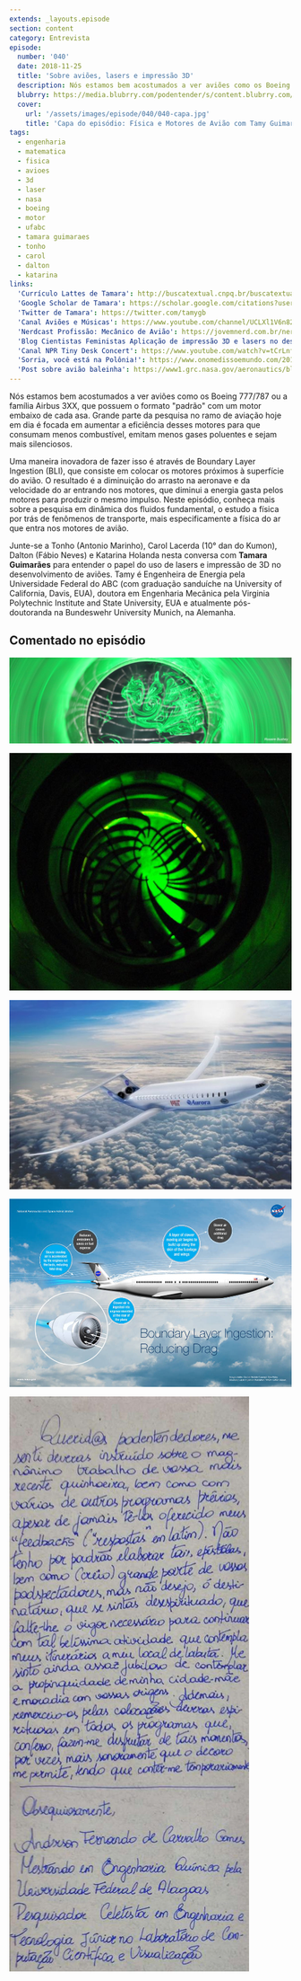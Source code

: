 ```yaml
---
extends: _layouts.episode
section: content
category: Entrevista
episode:
  number: '040'
  date: 2018-11-25
  title: 'Sobre aviões, lasers e impressão 3D'
  description: Nós estamos bem acostumados a ver aviões como os Boeing 777/787 ou a família Airbus 3XX, que possuem o formato “padrão” com um motor embaixo de cada asa. Grande parte da pesquisa no ramo de aviação hoje em dia é focada em aumentar a eficiência desses motores para que consumam menos combustível, emitam menos gases poluentes e sejam mais silenciosos.
  blubrry: https://media.blubrry.com/podentender/s/content.blubrry.com/podentender/PODEntender40.mp3
  cover:
    url: '/assets/images/episode/040/040-capa.jpg'
    title: 'Capa do episódio: Física e Motores de Avião com Tamy Guimarães'
tags:
  - engenharia
  - matematica
  - fisica
  - avioes
  - 3d
  - laser
  - nasa
  - boeing
  - motor
  - ufabc
  - tamara guimaraes
  - tonho
  - carol
  - dalton
  - katarina
links:
  'Currículo Lattes de Tamara': http://buscatextual.cnpq.br/buscatextual/visualizacv.do?id=K4275423J6
  'Google Scholar de Tamara': https://scholar.google.com/citations?user=Kpy4ylQAAAAJ&hl=uk
  'Twitter de Tamara': https://twitter.com/tamygb
  'Canal Aviões e Músicas': https://www.youtube.com/channel/UCLXl1V6n82Dyg1VhVgSL0nw
  'Nerdcast Profissão: Mecânico de Avião': https://jovemnerd.com.br/nerdcast/profissao-mecanico-de-aviao/
  'Blog Cientistas Feministas Aplicação de impressão 3D e lasers no desenvolvimento de aviões': https://cientistasfeministas.wordpress.com/2016/10/27/aplicacao-de-impressao-3d-e-lasers-no-desenvolvimento-de-avioes/
  'Canal NPR Tiny Desk Concert': https://www.youtube.com/watch?v=tCrLnfwX088
  'Sorria, você está na Polônia!': https://www.onomedissoemundo.com/2018/11/ondem-171-polonia/
  'Post sobre avião baleinha': https://www1.grc.nasa.gov/aeronautics/bli/
---
```

Nós estamos bem acostumados a ver aviões como os Boeing 777/787 ou a família Airbus 3XX, que possuem o formato
"padrão" com um motor embaixo de cada asa. Grande parte da pesquisa no ramo de aviação hoje em dia é
focada em aumentar a eficiência desses motores para que consumam menos combustível, emitam menos gases
poluentes e sejam mais silenciosos.

Uma maneira inovadora de fazer isso é através de Boundary Layer Ingestion (BLI), que consiste em colocar
os motores próximos à superfície do avião. O resultado é a diminuição do arrasto na aeronave e da
velocidade do ar entrando nos motores, que diminui a energia gasta pelos motores para produzir o mesmo impulso.
Neste episódio, conheça mais sobre a pesquisa em dinâmica dos fluidos fundamental, o estudo a física
por trás de fenômenos de transporte, mais especificamente a física do ar que entra nos motores de avião.

Junte-se a Tonho (Antonio Marinho), Carol Lacerda (10° dan do Kumon), Dalton (Fábio Neves) e Katarina Holanda
nesta conversa com **Tamara Guimarães** para entender o papel do uso de lasers e impressão de 3D no desenvolvimento
de aviões. Tamy é Engenheira de Energia pela Universidade Federal do ABC (com graduação sanduíche na University
of California, Davis, EUA), doutora em Engenharia Mecânica pela Virginia Polytechnic Institute
and State University, EUA e atualmente pós-doutoranda na Bundeswehr University Munich, na Alemanha.

## Comentado no episódio

![Experimento em túnel de vento utilizando a técnica de medição de velocidade "particle image velocimetry" (PIV, velocimetria por imagem de partículas).](/assets/images/episode/040/experimento-em-tunel-de-vento.png)

![Experimento em um motor de avião utilizando PIV.](/assets/images/episode/040/experimento-motor-aviao-piv.jpg)

![Avião baleia; NASA/MIT/Aurora Flight Sciences](/assets/images/episode/040/aviao-baleia.jpg)

![Detalhes do avião baleia; Don Foley/NASA/Lillian Gipson](/assets/images/episode/040/aviao-baleia-02.jpg)

![Carta do ouvinte Anderson Gomes lida no bloco de e-mails](/assets/images/episode/040/carta-anderson.jpg)
